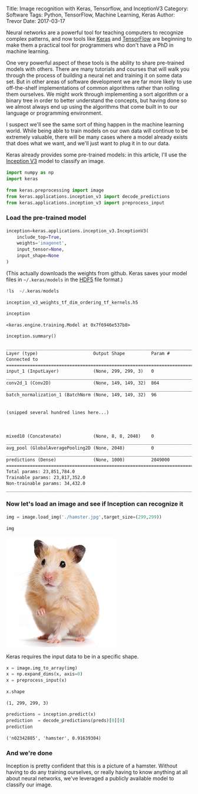 Title:  Image recognition with Keras, Tensorflow, and InceptionV3
Category: Software
Tags: Python, TensorFlow, Machine Learning, Keras
Author: Trevor
Date: 2017-03-17


Neural networks are a powerful tool for teaching computers to recognize complex patterns, and now tools like [Keras](https://keras.io/) and [TensorFlow](https://www.tensorflow.org/) are beginning to make them a practical tool for programmers who don't have a PhD in machine learning.

One very powerful aspect of these tools is the ability to share pre-trained models with others. There are many tutorials and courses that will walk you through the process of building a neural net and training it on some data set.  But in other areas of software development we are far more likely to use off-the-shelf implementations of common algorithms rather than rolling them ourselves.  We might work through implementing a sort algorithm or a binary tree in order to better understand the concepts, but having done so we almost always end up using the algorithms that come built in to our language or programming environment.

I suspect we'll see the same sort of thing happen in the machine learning world. While being able to train models on our own data will continue to be extremely valuable, there will be many cases where a model already exists that does what we want, and we'll just want to plug it in to our data.

Keras already provides some pre-trained models: in this article, I'll use the [Inception V3](https://www.tensorflow.org/tutorials/image_recognition) model to classify an image.


```python
import numpy as np
import keras
```


```python
from keras.preprocessing import image
from keras.applications.inception_v3 import decode_predictions
from keras.applications.inception_v3 import preprocess_input
```

### Load the pre-trained model


```python
inception=keras.applications.inception_v3.InceptionV3(
    include_top=True, 
    weights='imagenet', 
    input_tensor=None, 
    input_shape=None
)
```

(This actually downloads the weights from github.  Keras saves your model files in `~/.keras/models` in the [HDF5](https://en.wikipedia.org/wiki/Hierarchical_Data_Format) file format.)


```python
!ls  ~/.keras/models
```
    inception_v3_weights_tf_dim_ordering_tf_kernels.h5
    


```python
inception
```




    <keras.engine.training.Model at 0x7f6946e537b8>




```python
inception.summary()
```

    ____________________________________________________________________________________________________
    Layer (type)                     Output Shape          Param #     Connected to                     
    ====================================================================================================
    input_1 (InputLayer)             (None, 299, 299, 3)   0                                            
    ____________________________________________________________________________________________________
    conv2d_1 (Conv2D)                (None, 149, 149, 32)  864                                          
    ____________________________________________________________________________________________________
    batch_normalization_1 (BatchNorm (None, 149, 149, 32)  96                                           
    
    
    (snipped several hundred lines here...)
    
    
    
    mixed10 (Concatenate)            (None, 8, 8, 2048)    0                                            
    ____________________________________________________________________________________________________
    avg_pool (GlobalAveragePooling2D (None, 2048)          0                                            
    ____________________________________________________________________________________________________
    predictions (Dense)              (None, 1000)          2049000                                      
    ====================================================================================================
    Total params: 23,851,784.0
    Trainable params: 23,817,352.0
    Non-trainable params: 34,432.0
    ____________________________________________________________________________________________________


### Now let's load an image and see if Inception can recognize it


```python
img = image.load_img('./hamster.jpg',target_size=(299,299))
```


```python
img
```




![png](images/inception/output_14_0.png)



Keras requires the input data to be in a specific shape.


```python
x = image.img_to_array(img)
x = np.expand_dims(x, axis=0)
x = preprocess_input(x)
```


```python
x.shape
```

    (1, 299, 299, 3)


```python
predictions = inception.predict(x)
prediction  = decode_predictions(preds)[0][0]
prediction
```




    ('n02342885', 'hamster', 0.91639304)



### And we're done

Inception is pretty confident that this is a picture of a hamster.  Without having 
to do any training ourselves, or really having to know anything at all about neural networks,
we've leveraged a publicly available model to classify our image.

